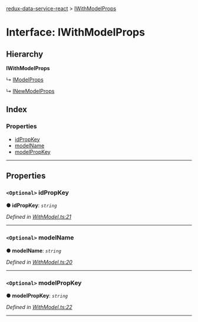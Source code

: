 [redux-data-service-react](../README.md) > [IWithModelProps](../interfaces/iwithmodelprops.md)

# Interface: IWithModelProps

## Hierarchy

**IWithModelProps**

↳  [IModelProps](imodelprops.md)

↳  [INewModelProps](inewmodelprops.md)

## Index

### Properties

* [idPropKey](iwithmodelprops.md#idpropkey)
* [modelName](iwithmodelprops.md#modelname)
* [modelPropKey](iwithmodelprops.md#modelpropkey)

---

## Properties

<a id="idpropkey"></a>

### `<Optional>` idPropKey

**● idPropKey**: *`string`*

*Defined in [WithModel.ts:21](https://github.com/Rediker-Software/redux-data-service-react/blob/36ecfc2/src/WithModel.ts#L21)*

___
<a id="modelname"></a>

### `<Optional>` modelName

**● modelName**: *`string`*

*Defined in [WithModel.ts:20](https://github.com/Rediker-Software/redux-data-service-react/blob/36ecfc2/src/WithModel.ts#L20)*

___
<a id="modelpropkey"></a>

### `<Optional>` modelPropKey

**● modelPropKey**: *`string`*

*Defined in [WithModel.ts:22](https://github.com/Rediker-Software/redux-data-service-react/blob/36ecfc2/src/WithModel.ts#L22)*

___

